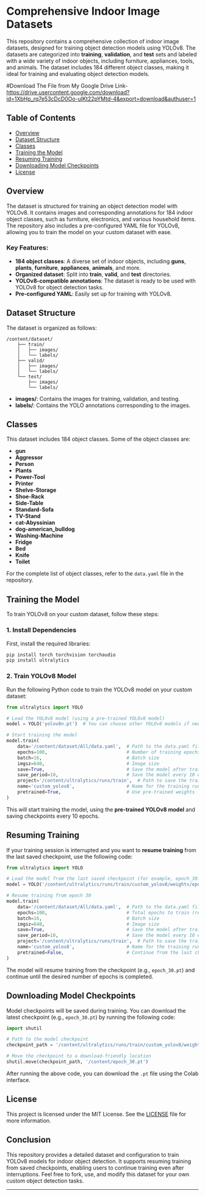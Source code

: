 # Comprehensive Indoor Image Datasets

This repository contains a comprehensive collection of indoor image datasets, designed for training object detection models using YOLOv8. The datasets are categorized into **training**, **validation**, and **test** sets and labeled with a wide variety of indoor objects, including furniture, appliances, tools, and animals. The dataset includes 184 different object classes, making it ideal for training and evaluating object detection models.

#Download The File from My Google Drive Link- https://drive.usercontent.google.com/download?id=1XbHp_rq7e53cDcD0Oo-uIKt22pYMtd-4&export=download&authuser=1 


## Table of Contents

- [Overview](#overview)
- [Dataset Structure](#dataset-structure)
- [Classes](#classes)
- [Training the Model](#training-the-model)
- [Resuming Training](#resuming-training)
- [Downloading Model Checkpoints](#downloading-model-checkpoints)
- [License](#license)

## Overview

The dataset is structured for training an object detection model with YOLOv8. It contains images and corresponding annotations for 184 indoor object classes, such as furniture, electronics, and various household items. The repository also includes a pre-configured YAML file for YOLOv8, allowing you to train the model on your custom dataset with ease.

### Key Features:
- **184 object classes**: A diverse set of indoor objects, including **guns**, **plants**, **furniture**, **appliances**, **animals**, and more.
- **Organized dataset**: Split into **train**, **valid**, and **test** directories.
- **YOLOv8-compatible annotations**: The dataset is ready to be used with YOLOv8 for object detection tasks.
- **Pre-configured YAML**: Easily set up for training with YOLOv8.

## Dataset Structure

The dataset is organized as follows:

```
/content/dataset/
    ├── train/
    │   ├── images/
    │   └── labels/
    ├── valid/
    │   ├── images/
    │   └── labels/
    └── test/
        ├── images/
        └── labels/
```

- **images/**: Contains the images for training, validation, and testing.
- **labels/**: Contains the YOLO annotations corresponding to the images.

## Classes

This dataset includes 184 object classes. Some of the object classes are:

- **gun**
- **Aggressor**
- **Person**
- **Plants**
- **Power-Tool**
- **Printer**
- **Shelve-Storage**
- **Shoe-Rack**
- **Side-Table**
- **Standard-Sofa**
- **TV-Stand**
- **cat-Abyssinian**
- **dog-american_bulldog**
- **Washing-Machine**
- **Fridge**
- **Bed**
- **Knife**
- **Toilet**

For the complete list of object classes, refer to the `data.yaml` file in the repository.

## Training the Model

To train YOLOv8 on your custom dataset, follow these steps:

### 1. **Install Dependencies**

First, install the required libraries:

```bash
pip install torch torchvision torchaudio
pip install ultralytics
```

### 2. **Train YOLOv8 Model**

Run the following Python code to train the YOLOv8 model on your custom dataset:

```python
from ultralytics import YOLO

# Load the YOLOv8 model (using a pre-trained YOLOv8 model)
model = YOLO('yolov8n.pt')  # You can choose other YOLOv8 models if needed

# Start training the model
model.train(
    data='/content/dataset/All/data.yaml',  # Path to the data.yaml file
    epochs=100,                             # Number of training epochs
    batch=16,                               # Batch size
    imgsz=640,                              # Image size
    save=True,                              # Save the model after training
    save_period=10,                         # Save the model every 10 epochs
    project='/content/ultralytics/runs/train',  # Path to save the training run
    name='custom_yolov8',                   # Name for the training run
    pretrained=True,                        # Use pre-trained weights
)
```

This will start training the model, using the **pre-trained YOLOv8 model** and saving checkpoints every 10 epochs.

## Resuming Training

If your training session is interrupted and you want to **resume training** from the last saved checkpoint, use the following code:

```python
from ultralytics import YOLO

# Load the model from the last saved checkpoint (for example, epoch_30.pt)
model = YOLO('/content/ultralytics/runs/train/custom_yolov8/weights/epoch_30.pt')

# Resume training from epoch 30
model.train(
    data='/content/dataset/All/data.yaml',  # Path to the data.yaml file
    epochs=100,                             # Total epochs to train (resume from epoch 30)
    batch=16,                               # Batch size
    imgsz=640,                              # Image size
    save=True,                              # Save the model after training
    save_period=10,                         # Save the model every 10 epochs
    project='/content/ultralytics/runs/train',  # Path to save the training run
    name='custom_yolov8',                   # Name for the training run
    pretrained=False,                       # Continue from the last checkpoint
)
```

The model will resume training from the checkpoint (e.g., `epoch_30.pt`) and continue until the desired number of epochs is completed.

## Downloading Model Checkpoints

Model checkpoints will be saved during training. You can download the latest checkpoint (e.g., `epoch_30.pt`) by running the following code:

```python
import shutil

# Path to the model checkpoint
checkpoint_path = '/content/ultralytics/runs/train/custom_yolov8/weights/epoch_30.pt'

# Move the checkpoint to a download-friendly location
shutil.move(checkpoint_path, '/content/epoch_30.pt')
```

After running the above code, you can download the `.pt` file using the Colab interface.

## License

This project is licensed under the MIT License. See the [LICENSE](LICENSE) file for more information.

## Conclusion

This repository provides a detailed dataset and configuration to train YOLOv8 models for indoor object detection. It supports resuming training from saved checkpoints, enabling users to continue training even after interruptions. Feel free to fork, use, and modify this dataset for your own custom object detection tasks.

---
